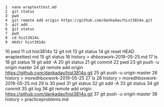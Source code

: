     1  nano wraptexttest.md
    2  git status
    3  pwd
    4  git remote add origin https://github.com/dankadav/hist3814o.git
    5  git add .
    6  git status
    7  pwd
    8  cd hist3814o
    9  mkdir hist3814o
   10  pwd
   11  cd hist3814o
   12  git init
   13  git status
   14  git reset HEAD wraptexttest.md
   15  git status
   16  history > dhboxwork-2019-05-25.md
   17  ls
   18  git status
   19  git add -A
   20  git status
   21  git commit
   22  pwd
   23  git push -u origin master
   24  git remote add origin https://github.com/dankadav/hist3814o.git
   25  git push -u origin master
   26  history > moredhboxwork-2019-05-25
   27  ls
   28  history > moredhboxwork-2019-05-25.md
   29  ls
   30  pwd
   31  git status
   32  git add -A
   33  git status
   34  git commit
   35  git log
   36  git remote add origin https://github.com/dankadav/hist3814o.git
   37  git push -u origin master
   38  history > practiceproblems.md
